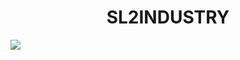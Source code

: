 <h1 align="middle">SL2INDUSTRY</h1>

![](https://github.com/Semicolon10/SL2INDUSTRY/tree/master/images/Logo.png)
